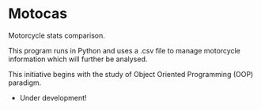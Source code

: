 # Motocas
Motorcycle stats comparison.

This program runs in Python and uses a .csv file to manage motorcycle information which will further be analysed.

This initiative begins with the study of Object Oriented Programming (OOP) paradigm.

- Under development!
